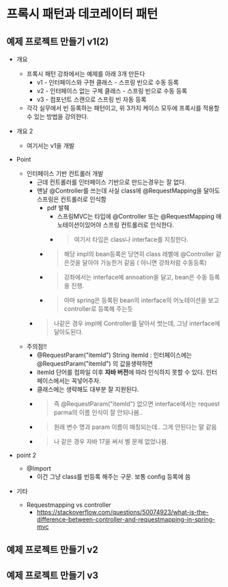 # 프록시 패턴과 데코레이터 패턴

## 예제 프로젝트 만들기 v1(2)

- 개요
  - 프록시 패턴 강좌에서는 예제를 아래 3개 만든다 
    - v1 - 인터페이스와 구현 클래스 - 스프링 빈으로 수동 등록
    - v2 - 인터페이스 없는 구체 클래스 - 스프링 빈으로 수동 등록
    - v3 - 컴포넌트 스캔으로 스프링 빈 자동 등록
  - 각각 실무에서 빈 등록하는 패턴이고, 위 3가지 케이스 모두에 프록시를 적용할수 있는 방법을 강의한다. 

- 개요 2
  - 여기서는 v1을 개발

- Point
  - 인터페이스 기반 컨트롤러 개발 
    - 근데 컨트롤러를 인터페이스 기반으로 만드는경우는 잘 없다.
    - 맨날 @Controller를 쓰는데 사실 class에 @RequestMapping을 달아도 스프링은 컨트롤러로 인식함
      - pdf 발췌
        - 스프링MVC는 타입에 @Controller 또는 @RequestMapping 애노테이션이있어야 스프링 컨트롤러로 인식한다.
        - > 여기서 타입은 class나 interface를 지칭한다.
      - > 해당 impl의 bean등록은 당연히 class 레벨에 @Controller 같은것을 달아야 가능한거 같음 ( 아니면 강좌처럼 수동등록)
      - > 강좌에서는 interface에 annoation을 달고, bean은 수동 등록을 진행. 
      - > 아마 spring은 등록된 bean의 interface의 어노테이션을 보고 controller로 등록해 주는듯
    - > 나같은 경우 impl에 Controller를 달아서 썻는데, 그냥 interface에 달아도된다.
  - 주의점!!
    - @RequestParam("itemId") String itemId : 인터페이스에는 @RequestParam("itemId") 의 값을생략하면 
    - itemId 단어를 컴파일 이후 **자바 버전**에 따라 인식하지 못할 수 있다. 인터페이스에서는 꼭넣어주자.
    - 클래스에는 생략해도 대부분 잘 지원된다.
    - > 즉 @RequestParam("itemId")  없으면 interface에서는 request parma의 이름 인식이 잘 안되나봄.. 
    - > 원래 변수 명과 param 이름이 매칭되는데.. 그게 안된다는 말 같음
    - > 나 같은 경우 자바 17을 써서 별 문제 없었나봄.

- point 2
  - @Import 
    - 이건 그냥 class를 빈등록 해주는 구문. 보통 config 등록에 씀


- 기타 
  - Requestmapping vs controller
    - https://stackoverflow.com/questions/50074923/what-is-the-difference-between-controller-and-requestmapping-in-spring-mvc


## 예제 프로젝트 만들기 v2

## 예제 프로젝트 만들기 v3
